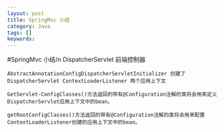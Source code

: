 ```yaml
---
layout: post
title: SpringMvc 小结
category: Java
tags: []
keywords: 
---
```


#SpringMvc 小结/n    DispatcherServlet 前端控制器
    
    AbstractAnnotationConfigDispatcherServletInitializer 创建了 DispatcherServlet ContextLoaderListener 两个应用上下文
    
    GetServlet-ConfigClasses()方法返回的带有@Configuration注解的类将会用来定义DispatcherServlet应用上下文中的bean。
    
    getRootConfigClasses()方法返回的带有@Configuration注解的类将会用来配置ContextLoaderListener创建的应用上下文中的bean。
    
    
     